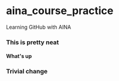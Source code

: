 # aina_course_practice
Learning GitHub with AINA

### This is pretty neat
#### What's up
### Trivial change